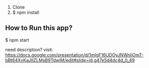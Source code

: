 1. Clone
2. $ npm install
## How to Run this app?
$ npm start


need description?
visit: https://docs.google.com/presentation/d/1mlgF16UDOyJNWnliOmT-bBt64XvKaJIIZLMsB9TdwiM/edit#slide=id.g47e5d4dc4d_0_49
